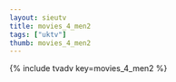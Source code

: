 ```yaml
--- 
layout: sieutv
title: movies_4_men2
tags: ["uktv"]
thumb: movies_4_men2
---
```

{% include tvadv key=movies_4_men2 %}
